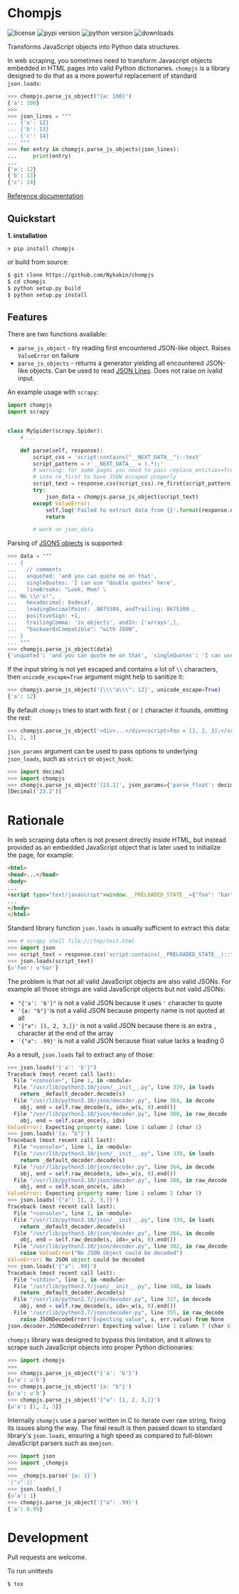 # Chompjs

![license](https://img.shields.io/github/license/Nykakin/chompjs?style=flat-square)
![pypi version](https://img.shields.io/pypi/v/chompjs.svg)
![python version](https://img.shields.io/pypi/pyversions/chompjs.svg)
![downloads](https://img.shields.io/pypi/dm/chompjs.svg)

Transforms JavaScript objects into Python data structures.

In web scraping, you sometimes need to transform Javascript objects embedded in HTML pages into valid Python dictionaries. `chompjs` is a library designed to do that as a more powerful replacement of standard `json.loads`:

```python
>>> chompjs.parse_js_object("{a: 100}")
{'a': 100}
>>>
>>> json_lines = """
... {'a': 12}
... {'b': 13}
... {'c': 14}
... """
>>> for entry in chompjs.parse_js_objects(json_lines):
...     print(entry)
... 
{'a': 12}
{'b': 13}
{'c': 14}
```

[Reference documentation](https://nykakin.github.io/chompjs/)

## Quickstart

**1. installation**

```
> pip install chompjs
```

or build from source:

```bash
$ git clone https://github.com/Nykakin/chompjs
$ cd chompjs
$ python setup.py build
$ python setup.py install
```

## Features

There are two functions available:
* `parse_js_object` - try reading first encountered JSON-like object. Raises `ValueError` on failure
* `parse_js_objects` - returns a generator yielding all encountered JSON-like objects. Can be used to read [JSON Lines](https://jsonlines.org/). Does not raise on ivalid input.

An example usage with `scrapy`:

```python
import chompjs
import scrapy


class MySpider(scrapy.Spider):
    # ...

    def parse(self, response):
        script_css = 'script:contains("__NEXT_DATA__")::text'
        script_pattern = r'__NEXT_DATA__ = (.*);'
        # warning: for some pages you need to pass replace_entities=True
        # into re_first to have JSON escaped properly
        script_text = response.css(script_css).re_first(script_pattern)
        try:
            json_data = chompjs.parse_js_object(script_text)
        except ValueError:
            self.log('Failed to extract data from {}'.format(response.url))
            return

        # work on json_data
```

Parsing of [JSON5 objects](https://json5.org/) is supported:

```python
>>> data = """
... {
...   // comments
...   unquoted: 'and you can quote me on that',
...   singleQuotes: 'I can use "double quotes" here',
...   lineBreaks: "Look, Mom! \
... No \\n's!",
...   hexadecimal: 0xdecaf,
...   leadingDecimalPoint: .8675309, andTrailing: 8675309.,
...   positiveSign: +1,
...   trailingComma: 'in objects', andIn: ['arrays',],
...   "backwardsCompatible": "with JSON",
... }
... """
>>> chompjs.parse_js_object(data)
{'unquoted': 'and you can quote me on that', 'singleQuotes': 'I can use "double quotes" here', 'lineBreaks': "Look, Mom! No \n's!", 'hexadecimal': 912559, 'leadingDecimalPoint': 0.8675309, 'andTrailing': 8675309.0, 'positiveSign': '+1', 'trailingComma': 'in objects', 'andIn': ['arrays'], 'backwardsCompatible': 'with JSON'}
```

If the input string is not yet escaped and contains a lot of `\\` characters, then `unicode_escape=True` argument might help to sanitize it:

```python
>>> chompjs.parse_js_object('{\\\"a\\\": 12}', unicode_escape=True)
{'a': 12}
```

By default `chompjs` tries to start with first `{` or `[` character it founds, omitting the rest:

```python
>>> chompjs.parse_js_object('<div>...</div><script>foo = [1, 2, 3];</script><div>...</div>')
[1, 2, 3]
```

`json_params` argument can be used to pass options to underlying `json_loads`, such as `strict` or `object_hook`:

```python
>>> import decimal
>>> import chompjs
>>> chompjs.parse_js_object('[23.2]', json_params={'parse_float': decimal.Decimal})
[Decimal('23.2')]
```

# Rationale

In web scraping data often is not present directly inside HTML, but instead provided as an embedded JavaScript object that is later used to initialize the page, for example:

```html
<html>
<head>...</head>
<body>
...
<script type="text/javascript">window.__PRELOADED_STATE__={"foo": "bar"}</script>
...
</body>
</html>
```

Standard library function `json.loads` is usually sufficient to extract this data:

```python
>>> # scrapy shell file:///tmp/test.html
>>> import json
>>> script_text = response.css('script:contains(__PRELOADED_STATE__)::text').re_first('__PRELOADED_STATE__=(.*)')
>>> json.loads(script_text)
{u'foo': u'bar'}

```
The problem is that not all valid JavaScript objects are also valid JSONs. For example all those strings are valid JavaScript objects but not valid JSONs:

* `"{'a': 'b'}"` is not a valid JSON because it uses `'` character to quote
* `'{a: "b"}'`is not a valid JSON because property name is not quoted at all
* `'{"a": [1, 2, 3,]}'` is not a valid JSON because there is an extra `,` character at the end of the array
* `'{"a": .99}'` is not a valid JSON because float value lacks a leading 0

As a result, `json.loads` fail to extract any of those:

```python
>>> json.loads("{'a': 'b'}")
Traceback (most recent call last):
  File "<console>", line 1, in <module>
  File "/usr/lib/python3.10/json/__init__.py", line 339, in loads
    return _default_decoder.decode(s)
  File "/usr/lib/python3.10/json/decoder.py", line 364, in decode
    obj, end = self.raw_decode(s, idx=_w(s, 0).end())
  File "/usr/lib/python3.10/json/decoder.py", line 380, in raw_decode
    obj, end = self.scan_once(s, idx)
ValueError: Expecting property name: line 1 column 2 (char 1)
>>> json.loads('{a: "b"}')
Traceback (most recent call last):
  File "<console>", line 1, in <module>
  File "/usr/lib/python3.10/json/__init__.py", line 339, in loads
    return _default_decoder.decode(s)
  File "/usr/lib/python3.10/json/decoder.py", line 364, in decode
    obj, end = self.raw_decode(s, idx=_w(s, 0).end())
  File "/usr/lib/python3.10/json/decoder.py", line 380, in raw_decode
    obj, end = self.scan_once(s, idx)
ValueError: Expecting property name: line 1 column 2 (char 1)
>>> json.loads('{"a": [1, 2, 3,]}')
Traceback (most recent call last):
  File "<console>", line 1, in <module>
  File "/usr/lib/python3.10/json/__init__.py", line 339, in loads
    return _default_decoder.decode(s)
  File "/usr/lib/python3.10/json/decoder.py", line 364, in decode
    obj, end = self.raw_decode(s, idx=_w(s, 0).end())
  File "/usr/lib/python3.10/json/decoder.py", line 382, in raw_decode
    raise ValueError("No JSON object could be decoded")
ValueError: No JSON object could be decoded
>>> json.loads('{"a": .99}')
Traceback (most recent call last):
  File "<stdin>", line 1, in <module>
  File "/usr/lib/python3.7/json/__init__.py", line 348, in loads
    return _default_decoder.decode(s)
  File "/usr/lib/python3.7/json/decoder.py", line 337, in decode
    obj, end = self.raw_decode(s, idx=_w(s, 0).end())
  File "/usr/lib/python3.7/json/decoder.py", line 355, in raw_decode
    raise JSONDecodeError("Expecting value", s, err.value) from None
json.decoder.JSONDecodeError: Expecting value: line 1 column 7 (char 6)

```
`chompjs` library was designed to bypass this limitation, and it allows to scrape such JavaScript objects into proper Python dictionaries:

```python
>>> import chompjs
>>> 
>>> chompjs.parse_js_object("{'a': 'b'}")
{u'a': u'b'}
>>> chompjs.parse_js_object('{a: "b"}')
{u'a': u'b'}
>>> chompjs.parse_js_object('{"a": [1, 2, 3,]}')
{u'a': [1, 2, 3]}
```

Internally `chompjs` use a parser written in C to iterate over raw string, fixing its issues along the way. The final result is then passed down to standard library's `json.loads`, ensuring a high speed as compared to full-blown JavaScript parsers such as `demjson`.

```python
>>> import json
>>> import _chompjs
>>> 
>>> _chompjs.parse('{a: 1}')
'{"a":1}'
>>> json.loads(_)
{u'a': 1}
>>> chompjs.parse_js_object('{"a": .99}')
{'a': 0.99}
```

# Development
Pull requests are welcome. 

To run unittests

```
$ tox
```

